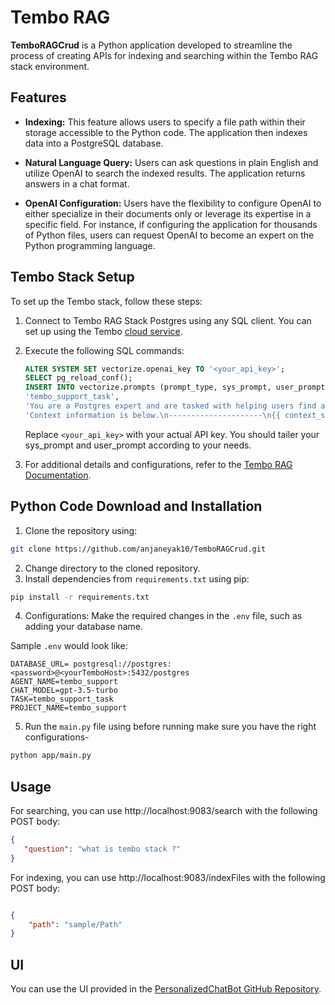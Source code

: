 # Tembo RAG 

**TemboRAGCrud** is a Python application developed to streamline the process of creating APIs for indexing and searching within the Tembo RAG stack environment.

## Features
- **Indexing:** This feature allows users to specify a file path within their storage accessible to the Python code. The application then indexes data into a PostgreSQL database.
  
- **Natural Language Query:** Users can ask questions in plain English and utilize OpenAI to search the indexed results. The application returns answers in a chat format.
  
- **OpenAI Configuration:** Users have the flexibility to configure OpenAI to either specialize in their documents only or leverage its expertise in a specific field. For instance, if configuring the application for thousands of Python files, users can request OpenAI to become an expert on the Python programming language.



## Tembo Stack Setup

To set up the Tembo stack, follow these steps:

1. Connect to Tembo RAG Stack Postgres using any SQL client. You can set up using the Tembo [cloud service](https://cloud.tembo.io/).
2. Execute the following SQL commands:
    ```sql
    ALTER SYSTEM SET vectorize.openai_key TO '<your_api_key>';
    SELECT pg_reload_conf();
    INSERT INTO vectorize.prompts (prompt_type, sys_prompt, user_prompt) VALUES (
    'tembo_support_task',
    'You are a Postgres expert and are tasked with helping users find answers in Tembo documentation. You should prioritize answering questions using the provided context, but can draw from your expert Postgres experience where documentation is lacking. Avoid statements like "based on the documentation..."',
    'Context information is below.\n---------------------\n{{ context_str }}\n---------------------\nGiven the Tembo documentation information and your expert Postgres knowledge, answer the question.\n Question: {{ query_str }}\nAnswer:');
    ```

    Replace `<your_api_key>` with your actual API key. You should tailer your sys_prompt and user_prompt according to your needs.
3. For additional details and configurations, refer to the [Tembo RAG Documentation](https://tembo.io/docs/product/stacks/ai/rag).

## Python Code Download and Installation

1. Clone the repository using:
```bash
git clone https://github.com/anjaneyak10/TemboRAGCrud.git
 ```
2. Change directory to the cloned repository.
3. Install dependencies from `requirements.txt` using pip:
 ```bash
 pip install -r requirements.txt
 ```
4. Configurations:
Make the required changes in the `.env` file, such as adding your database name.

Sample `.env` would look like:
```env
DATABASE_URL= postgresql://postgres:<password>@<yourTemboHost>:5432/postgres
AGENT_NAME=tembo_support
CHAT_MODEL=gpt-3.5-turbo
TASK=tembo_support_task
PROJECT_NAME=tembo_support
```
5. Run the `main.py` file using before running make sure you have the right configurations-
 ```bash
 python app/main.py
 ```

## Usage
For searching, you can use http://localhost:9083/search with the following POST body:
 ```json
{
    "question": "what is tembo stack ?"
}
```
For indexing, you can use http://localhost:9083/indexFiles with the following POST body:
```json

{
    "path": "sample/Path"
}
```
## UI
You can use the UI provided in the [PersonalizedChatBot GitHub Repository](https://github.com/anjaneyak10/PersonalizedChatBot).
